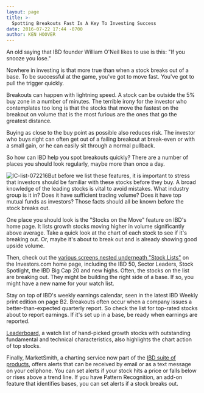 ```yaml
---
layout: page
title: >-
  Spotting Breakouts Fast Is A Key To Investing Success
date: 2016-07-22 17:44 -0700
author: KEN HOOVER
---
```





An old saying that IBD founder William O'Neil likes to use is this: "If you snooze you lose."


Nowhere in investing is that more true than when a stock breaks out of a base. To be successful at the game, you've got to move fast. You've got to pull the trigger quickly.


Breakouts can happen with lightning speed. A stock can be outside the 5% buy zone in a number of minutes. The terrible irony for the investor who contemplates too long is that the stocks that move the fastest on the breakout on volume that is the most furious are the ones that go the greatest distance.


Buying as close to the buy point as possible also reduces risk. The investor who buys right can often get out of a failing breakout at break-even or with a small gain, or he can easily sit through a normal pullback.


So how can IBD help you spot breakouts quickly? There are a number of places you should look regularly, maybe more than once a day.


![IC-list-072216](https://www.investors.com/wp-content/uploads/2016/07/IC-list-072216.jpg)But before we list these features, it is important to stress that investors should be familiar with these stocks before they buy. A broad knowledge of the leading stocks is vital to avoid mistakes. What industry group is it in? Does it have sufficient trading volume? Does it have top mutual funds as investors? Those facts should all be known before the stock breaks out.


One place you should look is the "Stocks on the Move" feature on IBD's home page. It lists growth stocks moving higher in volume significantly above average. Take a quick look at the chart of each stock to see if it's breaking out. Or, maybe it's about to break out and is already showing good upside volume.


Then, check out the [various screens nested underneath "Stock Lists"](https://www.investors.com/videos/how-to-quickly-find-top-rated-stocks-near-a-buy-point/) on the Investors.com home page, including the IBD 50, Sector Leaders, Stock Spotlight, the IBD Big Cap 20 and new highs. Often, the stocks on the list are breaking out. They might be building the right side of a base. If so, you might have a new name for your watch list.


Stay on top of IBD's weekly earnings calendar, seen in the latest IBD Weekly print edition on page B2. Breakouts often occur when a company issues a better-than-expected quarterly report. So check the list for top-rated stocks about to report earnings. If it's set up in a base, be ready when earnings are reported.


[Leaderboard](https://leaderboard.investors.com/leaderboard/leaders/default.aspx), a watch list of hand-picked growth stocks with outstanding fundamental and technical characteristics, also highlights the chart action of top stocks.


Finally, MarketSmith, a charting service now part of the [IBD suite of products](http://shop.investors.com/offer/splashresponsive.aspx?id=mssharpen&src=A012BF2), offers alerts that can be received by email or as a text message on your cellphone. You can set alerts if your stock hits a price or falls below or rises above a trend line. If you have Pattern Recognition, an add-on feature that identifies bases, you can set alerts if a stock breaks out.




